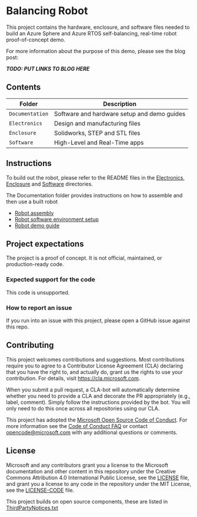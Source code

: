 # Balancing Robot

This project contains the hardware, enclosure, and software files needed to build an Azure Sphere and Azure RTOS self-balancing, real-time robot proof-of-concept demo.

For more information about the purpose of this demo, please see the blog post:

***TODO: PUT LINKS TO BLOG HERE***

## Contents

| Folder | Description |
|-------------|-------------|
| `Documentation`       | Software and hardware setup and demo guides |
| `Electronics`       | Design and manufacturing files |
| `Enclosure`       | Solidworks, STEP and STL files |
| `Software`       | High-Level and Real-Time apps |

## Instructions

To build out the robot, please refer to the README files in the [Electronics](Electronics), [Enclosure](Enclosure) and [Software](Software) directories. 

The Documentation folder provides instructions on how to assemble and then use a built robot
- [Robot assembly](Documentation\Balancing_Robot_Assembly_Instructions.pdf)
- [Robot software environment setup](Documentation\Balancing_Robot_Software_Setup_Guide.pdf)
- [Robot demo guide](Documentation\Balancing_Robot_Demo_Guide.pdf)

## Project expectations

The project is a proof of concept. It is not official, maintained, or production-ready code.

### Expected support for the code
This code is unsupported.

### How to report an issue
If you run into an issue with this project, please open a GitHub issue against this repo.

## Contributing

This project welcomes contributions and suggestions. Most contributions require you to
agree to a Contributor License Agreement (CLA) declaring that you have the right to,
and actually do, grant us the rights to use your contribution. For details, visit
https://cla.microsoft.com.

When you submit a pull request, a CLA-bot will automatically determine whether you need
to provide a CLA and decorate the PR appropriately (e.g., label, comment). Simply follow the
instructions provided by the bot. You will only need to do this once across all repositories using our CLA.

This project has adopted the [Microsoft Open Source Code of Conduct](https://opensource.microsoft.com/codeofconduct/).
For more information see the [Code of Conduct FAQ](https://opensource.microsoft.com/codeofconduct/faq/)
or contact [opencode@microsoft.com](mailto:opencode@microsoft.com) with any additional questions or comments.

## License

Microsoft and any contributors grant you a license to the Microsoft documentation and other content in this repository under the Creative Commons Attribution 4.0 International Public License, see the [LICENSE](./LICENSE.txt) file, and grant you a license to any code in the repository under the MIT License, see the [LICENSE-CODE](./LICENSE-CODE.txt) file.

This project builds on open source components, these are listed in [ThirdPartyNotices.txt](ThirdPartyNotices.txt)